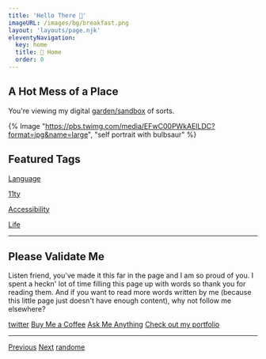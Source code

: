 ```yaml
---
title: 'Hello There 👋'
imageURL: /images/bg/breakfast.png
layout: 'layouts/page.njk'
eleventyNavigation:
  key: home
  title: 🐀 Home
  order: 0
---
```


## A Hot Mess of a Place

You're viewing my digital [garden/sandbox](https://maggieappleton.com/garden-history) of sorts.

{% Image "https://pbs.twimg.com/media/EFwC00PWkAElLDC?format=jpg&name=large", "self portrait with bulbsaur" %}

## Featured Tags

<div class="grid grid-cols-1 gap-8 md:grid-cols-2">
  <a class="border-none" href="/tag/languages/">
  <div class="rounded-lg shadow-md" style="background-image: url('https://mdbcdn.b-cdn.net/img/new/slides/146.webp');background-size: cover;">
  <div class="rounded-lg overlay hover:bg-purple-600 transition-shadow hover:shadow-2xl text-center text-white p-8 text-3xl"><p>Language</p></div>
 </div>
  </a>

   <a class="border-hidden" href="/tag/11ty/">
     <div class="rounded-lg shadow-md" style="background-image: url('https://images.unsplash.com/photo-1581276879432-15e50529f34b?ixlib=rb-4.0.3&ixid=MnwxMjA3fDB8MHxwaG90by1wYWdlfHx8fGVufDB8fHx8&auto=format&fit=crop&w=1170&q=80'); background-size: cover;">
  <div class="rounded-lg hover:bg-purple-600 overlay transition-shadow hover:shadow-2xl text-center text-white p-8 text-3xl"><p>11ty</p></div>
 </div>
  </a>

   <a class="border-none" href="/tag/accessibility/">
       <div class="rounded-lg shadow-md" style="background-image: url('https://images.unsplash.com/photo-1645008404465-82d16e726baf?ixlib=rb-4.0.3&ixid=MnwxMjA3fDB8MHxwaG90by1wYWdlfHx8fGVufDB8fHx8&auto=format&fit=crop&w=1171&q=80'); background-size: cover;">
  <div class="rounded-lg hover:bg-purple-600 overlay transition-shadow hover:shadow-2xl text-center p-8 text-white text-3xl"><p>Accessibility</p></div>
  </div>
  </a>

   <a class="border-none" href="/tag/life/">
         <div class="rounded-lg shadow-md" style="background-image: url('https://images.unsplash.com/photo-1519052537078-e6302a4968d4?ixlib=rb-4.0.3&ixid=MnwxMjA3fDB8MHxwaG90by1wYWdlfHx8fGVufDB8fHx8&auto=format&fit=crop&w=1170&q=80'); background-size: cover;">
  <div class="rounded-lg hover:bg-purple-600 overlay transition-shadow hover:shadow-2xl text-center p-8 text-3xl text-white"><p>Life</p></div>
  </div>
  </a>
</div>

________________

## Please Validate Me

Listen friend, you've made it this far in the page and I am so proud of you. I spent a heckn' lot of time filling this page up with words so thank you for reading them. And if you want to read more words written by me (because this little page just doesn't have enough content), why not follow me elsewhere?

[twitter](https://twitter.com/smolcodes) [Buy Me a Coffee](https://ko-fi.com/softthemes) [Ask Me Anything](https://rep.ly/smolcodes) [Check out my portfolio](https://smolcodes.netlify.app/) 
________

[Previous](https://dg-webring.netlify.app/prev) [Next](https://dg-webring.netlify.app/next) [randome](https://dg-webring.netlify.app/random)
